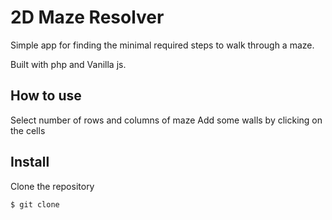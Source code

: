 # 2D Maze Resolver

Simple app for finding the minimal required steps to walk through a maze.

Built with php and Vanilla js.

## How to use
Select number of rows and columns of maze
Add some walls by clicking on the cells

## Install

Clone the repository
````
$ git clone 
````